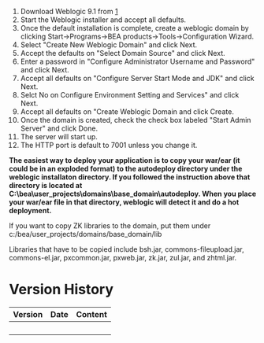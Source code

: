 1.  Download Weblogic 9.1 from
    [1](http://commerce.bea.com/showproduct.jsp?family=WLS&major=9.1&minor=0)
2.  Start the Weblogic installer and accept all defaults.
3.  Once the default installation is complete, create a weblogic domain
    by clicking Start-\>Programs-\>BEA products-\>Tools-\>Configuration
    Wizard.
4.  Select "Create New Weblogic Domain" and click Next.
5.  Accept the defaults on "Select Domain Source" and click Next.
6.  Enter a password in "Configure Administrator Username and Password"
    and click Next.
7.  Accept all defaults on "Configure Server Start Mode and JDK" and
    click Next.
8.  Selct No on Configure Environment Setting and Services" and click
    Next.
9.  Accept all defaults on "Create Weblogic Domain and click Create.
10. Once the domain is created, check the check box labeled "Start Admin
    Server" and click Done.
11. The server will start up.
12. The HTTP port is default to 7001 unless you change it.

**The easiest way to deploy your application is to copy your war/ear (it
could be in an exploded format) to the autodeploy directory under the
weblogic installaton directory. If you followed the instruction above
that directory is located at
C:\bea\user_projects\domains\base_domain\autodeploy. When you place your
war/ear file in that directory, weblogic will detect it and do a hot
deployment.**

If you want to copy ZK libraries to the domain, put them under
c:/bea/user_projects/domains/base_domain/lib

Libraries that have to be copied include bsh.jar,
commons-fileupload.jar, commons-el.jar, pxcommon.jar, pxweb.jar, zk.jar,
zul.jar, and zhtml.jar.

# Version History

| Version | Date | Content |
|---------|------|---------|
|         |      |         |
